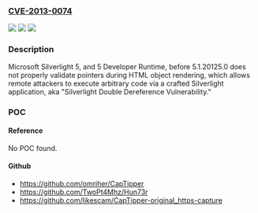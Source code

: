 ### [CVE-2013-0074](https://cve.mitre.org/cgi-bin/cvename.cgi?name=CVE-2013-0074)
![](https://img.shields.io/static/v1?label=Product&message=n%2Fa&color=blue)
![](https://img.shields.io/static/v1?label=Version&message=n%2Fa&color=blue)
![](https://img.shields.io/static/v1?label=Vulnerability&message=n%2Fa&color=brighgreen)

### Description

Microsoft Silverlight 5, and 5 Developer Runtime, before 5.1.20125.0 does not properly validate pointers during HTML object rendering, which allows remote attackers to execute arbitrary code via a crafted Silverlight application, aka "Silverlight Double Dereference Vulnerability."

### POC

#### Reference
No POC found.

#### Github
- https://github.com/omriher/CapTipper
- https://github.com/TwoPt4Mhz/Hun73r
- https://github.com/likescam/CapTipper-original_https-capture

